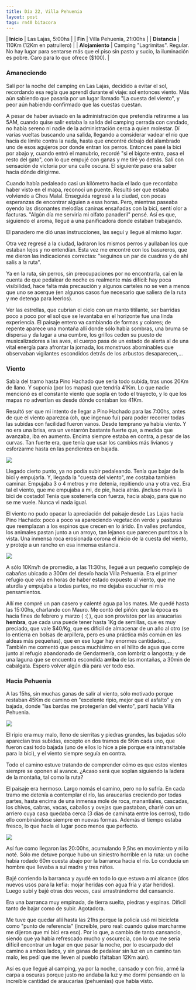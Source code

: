 ```yaml
---
title: Día 22, Villa Pehuenia
layout: post
tags: rn40 bitacora
---
```


| **Inicio**             | Las Lajas, 5:00hs |
| **Fin**                 | Villa Pehuenia, 21:00hs |
| **Distancia**       | 110Km (12Km en patrullero) |
| **Alojamiento**    | Camping "Lagrimitas". Regular. No hay lugar para sentarse más que el piso sin pasto y sucio, la iluminación es pobre. Caro para lo que ofrece ($100). |

### Amaneciendo
Salí por la noche del camping en Las Lajas, decidido a evitar el sol, recordando esa regla que aprendí durante el viaje: sol entonces viento. Más aún sabiendo que pasaría por un lugar llamado "La cuesta del viento", y peor aún habiendo confirmado que las cuestas cuestan.

A pesar de haber avisado en la administración que pretendía retirarme a las 5AM, cuando quise salir estaba la salida del camping cerrada con candado, no había sereno ni nadie de la administración cerca a quien molestar. Dí varias vueltas buscando una salida, llegando a considerar vadear el río que hacía de límite contra la nada, hasta que encontré debajo del alambrado uno de esos agujeros por donde entran los perros. Entonces pasé la bici por abajo y, cuando entró el manubrio, recordé "si el bigote entra, pasa el resto del gato", con lo que empujé con ganas y me tiré yo detrás. Salí con sensación de victoria por una calle oscura. El siguiente paso era saber hacia dónde dirigirme.

Cuando había pedaleado casi un kilómetro hacia el lado que recordaba haber visto en el mapa, reconocí un puente. Resultó ser que estaba volviendo a Chos Malal. Enseguida regresé a la ciudad, con pocas esperanzas de encontrar alguien a esas horas. Pero, mientras paseaba oyendo las disonantes melodías caninas ensañadas con la bici, sentí olor a facturas. "Algún día me serviría mi olfato panaderil" pensé. Así es que, siguiendo el aroma, llegué a una panificadora donde estaban trabajando.

El panadero me dió unas instrucciones, las seguí y llegué al mismo lugar.

Otra vez regresé a la ciudad, ladraron los mismos perros y aullaban los que estaban lejos y no entendían. Esta vez me encontré con los basureros, que me dieron las indicaciones correctas: "seguinos un par de cuadras y de ahí salís a la ruta".

Ya en la ruta, sin perros, sin preocupaciones por no encontrarla, caí en la cuenta de que pedalear de noche es realmente más difícil: hay poca visibilidad, hace falta más precaución y algunos carteles no se ven a menos que uno se acerque (en algunos casos fue necesario que saliera de la ruta y me detenga para leerlos).

Ver las estrellas, que cubrían el cielo con un manto titilante, ser barridas poco a poco por el sol que se levantaba en el horizonte fue una linda experiencia. El paisaje entero va cambiando de formas y colores; de repente aparece una montaña allí donde sólo había sombras, una bruma se dispersa y da lugar a una cumbre, los grillos ceden su puesto de musicalizadores a las aves, el cuerpo pasa de un estado de alerta al de una vital energía para afrontar la jornada, los monstruos abominables que observaban vigilantes escondidos detrás de los arbustos desaparecen,...

### Viento
Sabía del tramo hasta Pino Hachado que sería todo subida, tras unos 20Km de llano. Y suponía (por los mapas) que tendría 41Km. Lo que nadie mencionó es el constante viento que sopla en todo el trayecto, y lo que los mapas no advertían es desde dónde contaban los 41Km.

Resultó ser que mi intento de llegar a Pino Hachado para las 7:00hs, antes de que el viento aparezca (oh, que ingenuo fui) para poder recorrer todas las subidas con facilidad fueron vanos. Desde temprano ya había viento. Y no era una brisa, era un ventarrón bastante fuerte que, a medida que avanzaba, iba en aumento. Encima siempre estaba en contra, a pesar de las curvas. Tan fuerte era, que tenía que usar los cambios más livianos y esforzarme hasta en las pendientes en bajada.

[![](/images/2015-01-27-villa-pehuenia_2_thumb.jpg)](/images/2015-01-27-villa-pehuenia_2.jpg)

Llegado cierto punto, ya no podía subir pedaleando. Tenía que bajar de la bici y empujarla. Y, llegada la "cuesta del viento", me costaba también caminar. Empujaba 3 o 4 metros y me detenía, repitiendo una y otra vez. Era tal el viento, que me empujaba a mi, de pie, hacia atrás. ¡Incluso movía la bici de costado! Tenía que sostenerla con fuerza, hacia abajo, para que no se me vuele. Nunca vi nada igual.

El viento no pudo opacar la apreciación del paisaje desde Las Lajas hacia Pino Hachado: poco a poco va apareciendo vegetación verde y pasturas que reemplazan a los espinos que crecen en lo árido. En valles profundos, los animales pastan junto a un arroyo, tan lejanos que parecen puntitos a la vista. Una inmensa roca erosionada corona el inicio de la cuesta del viento, y proteje a un rancho en esa inmensa estancia.

[![](/images/2015-01-27-villa-pehuenia_1_thumb.jpg)](/images/2015-01-27-villa-pehuenia_1.jpg)

A sólo 10Km/h de promedio, a las 11:30hs, llegué a un pequeño complejo de cabañas ubicado a 300m del desvío hacia Villa Pehuenia. Era el primer refugio que veía en horas de haber estado expuesto al viento, que me aturdía y empujaba a todas partes, no me dejaba escuchar ni mis pensamientos.

Allí me compré un pan casero y calenté agua pa´los mates. Me quedé hasta las 15:00hs, charlando con Mauro. Me contó del piñón: que la época es hacia fines de febrero y marzo ( :( ), que son provistos por las araucarias **hembra**, que cada una puede tener hasta 1Kg de semillas, que es muy preciado, que vale $40/Kg, que es difícil de almacenar de un año al otro (se lo entierra en bolsas de  arpillera, pero es una práctica más común en las aldeas más pequeñas), que en ese lugar hay enormes cantidades,... También me comentó que pesca muchísimo en el hilito de agua que corre junto al refugio abandonado de Gendarmería, con lombriz o langosta; y de una laguna que se encuentra escondida **arriba** de las montañas, a 30min de cabalgata. Espero volver algún día para ver todo eso.

### Hacia Pehuenia
A las 15hs, sin muchas ganas de salir al viento, sólo motivado porque restaban 45Km de camino en "excelente ripio, mejor que el asfalto" y en bajada, donde "las bardas me protegerían del viento", partí hacia Villa Pehuenia.

[![](/images/2015-01-27-villa-pehuenia_3_thumb.jpg)](/images/2015-01-27-villa-pehuenia_3.jpg)

El ripio era muy malo, lleno de sierritas y piedras grandes, las bajadas sólo aparecían tras subidas, excepto en dos tramos de 5Km cada uno, que fueron casi todo bajada (uno de ellos lo hice a pie porque era intransitable para la bici), y el viento siempre seguía en contra.

Todo el camino estuve tratando de comprender cómo es que estos vientos siempre se oponen al avance. ¿Acaso será que soplan siguiendo la ladera de la montaña, tal como la ruta?

El paisaje era hermoso. Largo nomás el camino, pero no lo sufría. En cada tramo me detenía a contemplar el río, las araucarias creciendo por todas partes, hasta encima de una inmensa mole de roca, manantiales, cascadas, los chivos, cabras, vacas, caballos y ovejas que pastaban, charlé con un arriero cuya casa quedaba cerca (3 días de caminata entre los cerros), todo ello combinándose siempre en nuevas formas. Además el tiempo estaba fresco, lo que hacía el lugar poco menos que perfecto.

[![](https://cloud.githubusercontent.com/assets/1107605/6106245/6d6e7fd4-b03e-11e4-87de-2cb3032c30c1.JPG)](https://cloud.githubusercontent.com/assets/1107605/6106229/445ef45c-b03e-11e4-9b17-74d8ca15adb5.JPG)

Así fue como llegaron las 20:00hs, acumulando 9,5hs en movimiento y ni lo noté. Sólo me detuve porque hubo un siniestro horrible en la ruta: un coche había rodado 60m cuesta abajo por la barranca hacia el río. Lo conducía un hombre que llevaba a sui madre y tres niños.

Bajé corriendo la barranca y ayudé en todo lo que estuvo a mi alcance (dos nuevos usos para la kefia: mojar heridas con agua fría y atar heridos). Luego subí y bajé otras dos veces, casi arrastrándome del cansancio.

Era una barranca muy empinada, de tierra suelta, piedras y espinas. Difícil tanto de bajar como de subir. Agotadora.

Me tuve que quedar allí hasta las 21hs porque la policía usó mi bicicleta como "punto de referencia" (increíble, pero real: cuando quise marcharme me dijeron que mi bici era eso). Por lo que, a cambio de tanto cansancio, siendo que ya había refrescado mucho y oscurecía, con lo que me sería difícil encontrar un lugar en que pasar la noche, por lo escarpado del camino a ambos lados, y sin ganas de pedalear sin luz en un camino tan malo, les pedí que me lleven al pueblo (faltaban 12Km aún).

Así es que llegué al camping, ya por la noche, cansado y con frío, armé la carpa a oscuras porque justo no andaba la luz y me dormí pensando en la increíble cantidad de araucarias (pehuenias) que había visto.
